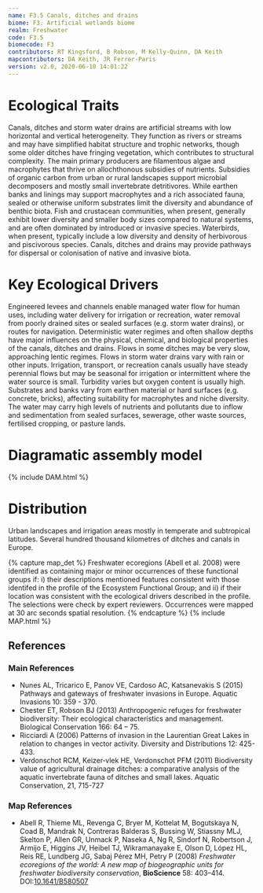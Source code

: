 ```yaml
---
name: F3.5 Canals, ditches and drains
biome: F3. Artificial wetlands biome
realm: Freshwater
code: F3.5
biomecode: F3
contributors: RT Kingsford, B Robson, M Kelly-Quinn, DA Keith
mapcontributors: DA Keith, JR Ferrer-Paris
version: v2.0, 2020-06-18 14:01:22
---
```

# Ecological Traits
 
Canals, ditches and storm water drains are artificial streams with low horizontal and vertical heterogeneity. They function as rivers or streams and may have simplified habitat structure and trophic networks, though some older ditches have fringing vegetation, which contributes to structural complexity. The main primary producers are filamentous algae and macrophytes that thrive on allochthonous subsidies of nutrients. Subsidies of organic carbon from urban or rural landscapes support microbial decomposers and mostly small invertebrate detritivores. While earthen banks and linings may support macrophytes and a rich associated fauna, sealed or otherwise uniform substrates limit the diversity and abundance of benthic biota. Fish and crustacean communities, when present, generally exhibit lower diversity and smaller body sizes compared to natural systems, and are often dominated by introduced or invasive species. Waterbirds, when present, typically include a low diversity and density of herbivorous and piscivorous species. Canals, ditches and drains may provide pathways for dispersal or colonisation of native and invasive biota.
 
# Key Ecological Drivers
 
Engineered levees and channels enable managed water flow for human uses, including water delivery for irrigation or recreation, water removal from poorly drained sites or sealed surfaces (e.g. storm water drains), or routes for navigation. Deterministic water regimes and often shallow depths have major influences on the physical, chemical, and biological properties of the canals, ditches and drains. Flows in some ditches may be very slow, approaching lentic regimes. Flows in storm water drains vary with rain or other inputs. Irrigation, transport, or recreation canals usually have steady perennial flows but may be seasonal for irrigation or intermittent where the water source is small. Turbidity varies but oxygen content is usually high. Substrates and banks vary from earthen material or hard surfaces (e.g. concrete, bricks), affecting suitability for macrophytes and niche diversity. The water may carry high levels of nutrients and pollutants due to inflow and sedimentation from sealed surfaces, sewerage, other waste sources, fertilised cropping, or pasture lands.
 
# Diagramatic assembly model
 
{% include DAM.html %}
 
# Distribution
 
Urban landscapes and irrigation areas mostly in temperate and subtropical latitudes. Several hundred thousand kilometres of ditches and canals in Europe.

{% capture map_det %}
Freshwater ecoregions (Abell et al. 2008) were identified as containing major or minor occurrences of these functional groups if: i) their descriptions mentioned features consistent with those identifed in the profile of the Ecosystem Functional Group; and ii) if their location was consistent with the ecological drivers described in the profile. The selections were check by expert reviewers. Occurrences were mapped at 30 arc seconds spatial resolution.
{% endcapture %}
{% include MAP.html %}

## References
### Main References
* Nunes AL, Tricarico E, Panov VE, Cardoso AC, Katsanevakis S (2015) Pathways and gateways of freshwater invasions in Europe. Aquatic Invasions 10: 359 - 370. 
* Chester ET, Robson BJ (2013) Anthropogenic refuges for freshwater biodiversity: Their ecological characteristics and management. Biological Conservation 166: 64 – 75.
* Ricciardi A (2006) Patterns of invasion in the Laurentian Great Lakes in relation to changes in vector activity. Diversity and Distributions 12: 425-433.
* Verdonschot RCM, Keizer‐vlek HE, Verdonschot PFM (2011) Biodiversity value of agricultural drainage ditches: a comparative analysis of the aquatic invertebrate fauna of ditches and small lakes. Aquatic Conservation, 21, 715-727 
### Map References
* Abell R, Thieme ML, Revenga C, Bryer M, Kottelat M, Bogutskaya N, Coad B, Mandrak N, Contreras Balderas S, Bussing W, Stiassny MLJ, Skelton P, Allen GR, Unmack P, Naseka A, Ng R, Sindorf N, Robertson J, Armijo E, Higgins JV, Heibel TJ, Wikramanayake E, Olson D, López HL, Reis RE, Lundberg JG, Sabaj Pérez MH, Petry P (2008) *Freshwater ecoregions of the world: A new map of biogeographic units for freshwater biodiversity conservation*, **BioScience** 58: 403–414. DOI:[10.1641/B580507](https://doi.org/10.1641/B580507)
